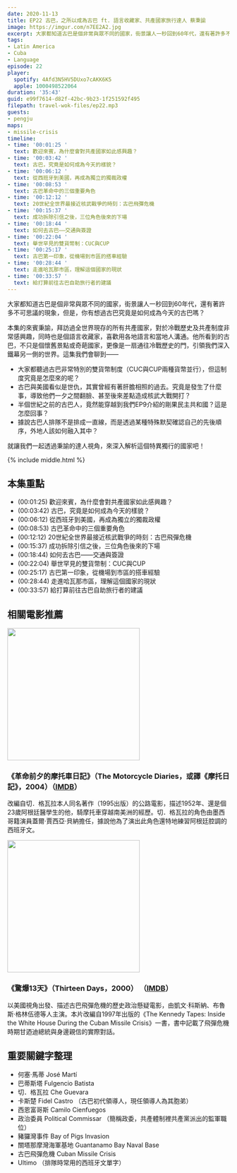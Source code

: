 ```yaml
---
date: 2020-11-13
title: EP22 古巴，之所以成為古巴 ft. 語言收藏家、共產國家旅行達人 蔡秉諭
image: https://imgur.com/n7EE2A2.jpg
excerpt: 大家都知道古巴是個非常與眾不同的國家，街景讓人一秒回到60年代，還有著許多不可思議的現象，但是，你有想過古巴究竟是如何成為今天的古巴嗎？本集的來賓秉諭，拜訪過全世界現存的所有共產國家，對於冷戰歷史及共產制度非常感興趣，同時也是個語言收藏家，喜歡用各地語言和當地人溝通。他所看到的古巴，不只是個懷舊景點或奇葩國家，更像是一扇通往冷戰歷史的門，引領我們深入鐵幕另一側的世界。就讓我們一起透過秉諭的達人視角，來深入解析這個特異獨行的國家吧！
tags:
- Latin America
- Cuba
- Language
episode: 22
player:
  spotify: 4Afd3N5HV5DUxo7cAKK6K5
  apple: 1000498522064
duration: '35:43'
guid: e99f7614-d82f-42bc-9b23-1f251592f495
filepath: travel-wok-files/ep22.mp3
guests:
- pengju
maps:
- missile-crisis
timeline:
- time: '00:01:25 '
  text: 歡迎來賓，為什麼會對共產國家如此感興趣？
- time: '00:03:42 '
  text: 古巴，究竟是如何成為今天的樣貌？
- time: '00:06:12 '
  text: 從西班牙到美國，再成為獨立的獨裁政權
- time: '00:08:53 '
  text: 古巴革命中的三個重要角色
- time: '00:12:12 '
  text: 20世紀全世界最接近核武戰爭的時刻：古巴飛彈危機
- time: '00:15:37 '
  text: 成功拆除引信之後，三位角色後來的下場
- time: '00:18:44 '
  text: 如何去古巴——交通與簽證
- time: '00:22:04 '
  text: 舉世罕見的雙貨幣制：CUC與CUP
- time: '00:25:17 '
  text: 古巴第一印象，從機場到市區的搭車經驗
- time: '00:28:44 '
  text: 走進哈瓦那市區，理解這個國家的現狀
- time: '00:33:57 '
  text: 給打算前往古巴自助旅行者的建議
---
```


大家都知道古巴是個非常與眾不同的國家，街景讓人一秒回到60年代，還有著許多不可思議的現象，但是，你有想過古巴究竟是如何成為今天的古巴嗎？ 

本集的來賓秉諭，拜訪過全世界現存的所有共產國家，對於冷戰歷史及共產制度非常感興趣，同時也是個語言收藏家，喜歡用各地語言和當地人溝通。他所看到的古巴，不只是個懷舊景點或奇葩國家，更像是一扇通往冷戰歷史的門，引領我們深入鐵幕另一側的世界。這集我們會聊到——

* 大家都聽過古巴非常特別的雙貨幣制度（CUC與CUP兩種貨幣並行），但這制度究竟是怎麼來的呢？ 
* 古巴與美國看似是世仇，其實曾經有著肝膽相照的過去。究竟是發生了什麼事，導致他們一夕之間翻臉、甚至後來差點造成核武大戰開打？ 
* 半個世紀之前的古巴人，竟然能穿越到我們EP9介紹的剛果民主共和國？這是怎麼回事？ 
* 據說古巴人排隊不是排成一直線，而是透過某種特殊默契確認自己的先後順序，外地人該如何融入其中？ 

就讓我們一起透過秉諭的達人視角，來深入解析這個特異獨行的國家吧！ 



{% include middle.html %}

## 本集重點

* (00:01:25) 歡迎來賓，為什麼會對共產國家如此感興趣？
* (00:03:42) 古巴，究竟是如何成為今天的樣貌？
* (00:06:12) 從西班牙到美國，再成為獨立的獨裁政權
* (00:08:53) 古巴革命中的三個重要角色
* (00:12:12) 20世紀全世界最接近核武戰爭的時刻：古巴飛彈危機
* (00:15:37) 成功拆除引信之後，三位角色後來的下場
* (00:18:44) 如何去古巴——交通與簽證
* (00:22:04) 舉世罕見的雙貨幣制：CUC與CUP
* (00:25:17) 古巴第一印象，從機場到市區的搭車經驗
* (00:28:44) 走進哈瓦那市區，理解這個國家的現狀
* (00:33:57) 給打算前往古巴自助旅行者的建議

## 相關電影推薦

<img src="https://m.media-amazon.com/images/M/MV5BOTNmZTgyMzAtMTUwZC00NjAwLTk4MjktODllYTY5YTUwN2YwXkEyXkFqcGdeQXVyMTQxNzMzNDI@._V1_.jpg" style="width: 300px">

### 《革命前夕的摩托車日記》（The Motorcycle Diaries，或譯《摩托日記》，2004）（[IMDB](https://www.imdb.com/title/tt0318462)）

改編自切．格瓦拉本人同名著作（1995出版）的公路電影，描述1952年、還是個23歲阿根廷醫學生的他，騎摩托車穿越南美洲的經歷。切．格瓦拉的角色由墨西哥籍演員蓋爾·賈西亞·貝納擔任，據說他為了演出此角色還特地練習阿根廷腔調的西班牙文。

<img src="https://m.media-amazon.com/images/M/MV5BZDM5NzBkZWMtZDY2Ny00OGMxLTgzMDUtZDZkNzRhM2M5MDIxL2ltYWdlL2ltYWdlXkEyXkFqcGdeQXVyMTQxNzMzNDI@._V1_.jpg" style="width: 300px">

### 《驚爆13天》（Thirteen Days，2000） （[IMDB](https://www.imdb.com/title/tt0146309/)）

以美國視角出發、描述古巴飛彈危機的歷史政治懸疑電影，由凱文·科斯納、布魯斯·格林伍德等人主演。本片改編自1997年出版的《The Kennedy Tapes: Inside the White House During the Cuban Missile Crisis》一書，書中記載了飛彈危機時期甘迺迪總統與身邊親信的實際對話。

## 重要關鍵字整理

* 何塞·馬蒂 José Martí
* 巴蒂斯塔 Fulgencio Batista
* 切．格瓦拉 Che Guevara
* 卡斯楚 Fidel Castro （古巴初代領導人，現任領導人為其胞弟）
* 西恩富哥斯 Camilo Cienfuegos
* 政治委員 Political Commissar （簡稱政委，共產體制裡共產黨派出的監軍職位）
* 豬玀灣事件 Bay of Pigs Invasion
* 關塔那摩灣海軍基地 Guantanamo Bay Naval Base
* 古巴飛彈危機 Cuban Missile Crisis
* Ultimo （排隊時常用的西班牙文單字）
